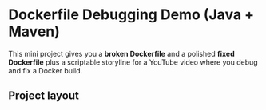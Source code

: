 # Dockerfile Debugging Demo (Java + Maven)

This mini project gives you a **broken Dockerfile** and a polished **fixed Dockerfile** plus a scriptable storyline for a YouTube video where you debug and fix a Docker build.

## Project layout
